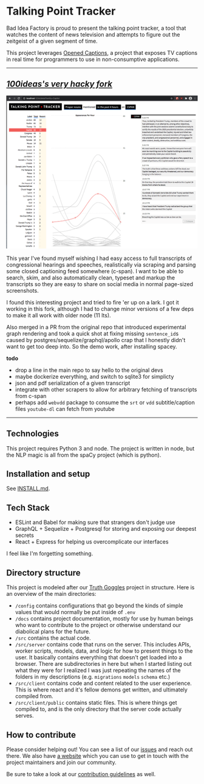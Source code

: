 # Talking Point Tracker

Bad Idea Factory is proud to present the talking point tracker, a tool that watches the content of news television and attempts to figure out the zeitgeist of a given segment of time.

This project leverages [Opened Captions](https://github.com/slifty/opened-captions), a project that exposes TV captions in real time for programmers to use in non-consumptive applications.

---

## [*100ideas's very hacky fork*](https://github.com/100ideas/talking-point-tracker)

![2021_screenshot_with_graph](docs/2021-01-13_screenshot_100ideas.png)

This year I've found myself wishing I had easy access to full transcripts of congressional hearings and speeches, realistically via scraping and parsing some closed captioning feed somewhere (c-span). I want to be able to search, skim, and also automatically clean, typeset and markup the transcripts so they are easy to share on social media in normal page-sized screenshots.

I found this interesting project and tried to fire 'er up on a lark. I got it working in this fork, although I had to change minor versions of a few deps to make it all work with older node (11 lts).

Also merged in a PR from the original repo that introduced experimental graph rendering and took a quick shot at fixing missing `sentence_id`s caused by postgres/sequelize/graphql/apollo crap that I honestly didn't want to get too deep into. So the demo work, after installing spacey.

**todo**
- drop a line in the main repo to say hello to the original devs
- maybe dockerize everything, and switch to sqlite3 for simplicty
- json and pdf serialization of a given transcript
- integrate with other scrapers to allow for arbitrary fetching of transcripts from c-span
- perhaps add `webvdd` package to consume the `srt` or `vdd` subtitle/caption files `youtube-dl` can fetch from youtube

---

## Technologies

This project requires Python 3 and node.  The project is written in node, but the NLP magic is all from the spaCy project (which is python).

## Installation and setup

See [INSTALL.md](docs/INSTALL.md).

## Tech Stack

- ESLint and Babel for making sure that strangers don't judge use
- GraphQL + Sequelize + Postgresql for storing and exposing our deepest secrets
- React + Express for helping us overcomplicate our interfaces

I feel like I'm forgetting something.

## Directory structure

This project is modeled after our [Truth Goggles](https://github.com/BadIdeaFactory/truthgoggles) project in structure.  Here is an overview of the main directories:

- `/config` contains configurations that go beyond the kinds of simple values that would normally be put inside of `.env`
- `/docs` contains project documentation, mostly for use by human beings who want to contribute to the project or otherwise understand our diabolical plans for the future.
- `/src` contains the actual code.
- `/src/server` contains code that runs on the server.  This includes APIs, worker scripts, models, data, and logic for how to present things to the user.  It basically contains everything that doesn't get loaded into a browser.  There are subdirectories in here but when I started listing out what they were for I realized I was just repeating the names of the folders in my descriptions (e.g. `migrations` `models` `schema` etc.)
- `/src/client` contains code and content related to the user experience.  This is where react and it's fellow demons get written, and ultimately compiled from.
- `/src/client/public` contains static files.  This is where things get compiled to, and is the only directory that the server code actually serves.

## How to contribute

Please consider helping out!  You can see a list of our [issues](https://github.com/badideafactory/talking-point-tracker/issues) and reach out there.  We also have [a website](https://biffud.com) which you can use to get in touch with the project maintainers and join our community.

Be sure to take a look at our [contribution guidelines](CONTRIBUTING.md) as well.
